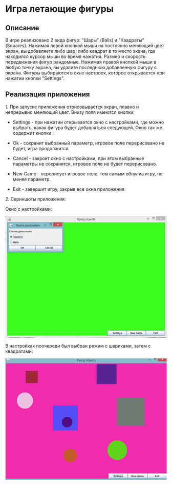 ﻿# Игра летающие фигуры
## Описание

В игре реализовано 2 вида фигур: "Шары" (Balls) и "Квадраты" (Squares).
Нажимая левой кнопкой мыши на постоянно меняющий цвет экран, вы добавляете либо шар, либо квадрат в то место экана, где находился курсор мыши во время нажатия.
 Размер и скорость передвижения фигур рандомные. Нажимая правой кнопкой мыши в любую точку экрана, вы удалите последнюю добавленную фигуру с экрана. Фигуры выбираются в окне настроек, которое открывается при нажатии кнопки "Settings". 


## Реализация приложения
*1.* При запуске приложения отрисовывается экран, плавно и непрерывно меняющий цвет. Внизу поля имеются кнопки:
  
- Settings - при нажатии открывается окно с настройками, где можно выбрать, какая фигура будет добавляться следующей. Окно так же содержит кнопки :
    
- Ok - сохранит выбранный параметр, игровое поле перерисовано не будет, игра продолжится.    
- Cancel - закроет окно с настройками, при этом выбранные параметры не сохранятся, игровое поле не будет перерисовано.
 
 - New Game - перерисует игровое поле, тем самым обнулив игру, не меняя параметр.
  
- Exit - завершит игру, закрыв все окна приложения.
  


*2.* Скриншоты приложения:

Окно с настройками:


![image](https://github.com/Katushkahey/Flying_Objects/blob/master/Screenshots/Screenshot_0.png)


В настройках поочереди был выбран режим с шариками, затем с квадратами:


![image](https://github.com/Katushkahey/Flying_Objects/blob/master/Screenshots/Screenshot_1.png)

